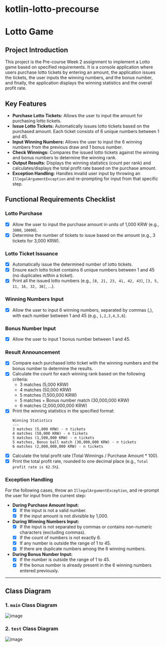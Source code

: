 # kotlin-lotto-precourse

# Lotto Game

## Project Introduction

This project is the Pre-course Week 2 assignment to implement a Lotto game based on specified requirements. It is a console application where users purchase lotto tickets by entering an amount, the application issues the tickets, the user inputs the winning numbers, and the bonus number, and finally, the application displays the winning statistics and the overall profit rate.

## Key Features

* **Purchase Lotto Tickets:** Allows the user to input the amount for purchasing lotto tickets.
* **Issue Lotto Tickets:** Automatically issues lotto tickets based on the purchased amount. Each ticket consists of 6 unique numbers between 1 and 45.
* **Input Winning Numbers:** Allows the user to input the 6 winning numbers from the previous draw and 1 bonus number.
* **Check Winnings:** Compares the issued lotto tickets against the winning and bonus numbers to determine the winning rank.
* **Output Results:** Displays the winning statistics (count per rank) and calculates/displays the total profit rate based on the purchase amount.
* **Exception Handling:** Handles invalid user input by throwing an `IllegalArgumentException` and re-prompting for input from that specific step.

## Functional Requirements Checklist

### Lotto Purchase

* [x] Allow the user to input the purchase amount in units of 1,000 KRW (e.g., `3000`, `10000`).
* [x] Determine the number of tickets to issue based on the amount (e.g., 3 tickets for 3,000 KRW).

### Lotto Ticket Issuance

* [x] Automatically issue the determined number of lotto tickets.
* [x] Ensure each lotto ticket contains 6 unique numbers between 1 and 45 (no duplicates within a ticket).
* [x] Print all the issued lotto numbers (e.g., `[8, 21, 23, 41, 42, 43]`, `[3, 5, 11, 16, 32, 38]`, ...).

### Winning Numbers Input

* [x] Allow the user to input 6 winning numbers, separated by commas (,), with each number between 1 and 45 (e.g., `1,2,3,4,5,6`).

### Bonus Number Input

* [x] Allow the user to input 1 bonus number between 1 and 45.

### Result Announcement

* [x] Compare each purchased lotto ticket with the winning numbers and the bonus number to determine the results.
* [x] Calculate the count for each winning rank based on the following criteria:
    * 3 matches (5,000 KRW)
    * 4 matches (50,000 KRW)
    * 5 matches (1,500,000 KRW)
    * 5 matches + Bonus number match (30,000,000 KRW)
    * 6 matches (2,000,000,000 KRW)
* [x] Print the winning statistics in the specified format:
    ```
    Winning Statistics
    ---
    3 matches (5,000 KRW) - n tickets
    4 matches (50,000 KRW) - n tickets
    5 matches (1,500,000 KRW) - n tickets
    5 matches, Bonus ball match (30,000,000 KRW) - n tickets
    6 matches (2,000,000,000 KRW) - n tickets
    ```
* [x] Calculate the total profit rate (Total Winnings / Purchase Amount * 100).
* [x] Print the total profit rate, rounded to one decimal place (e.g., `Total profit rate is 62.5%`).

### Exception Handling

For the following cases, throw an `IllegalArgumentException`, and re-prompt the user for input from the current step:

* **During Purchase Amount Input:**
    * [x] If the input is not a valid number.
    * [x] If the input amount is not divisible by 1,000.
* **During Winning Numbers Input:**
    * [x] If the input is not separated by commas or contains non-numeric characters (excluding commas).
    * [x] If the count of numbers is not exactly 6.
    * [x] If any number is outside the range of 1 to 45.
    * [x] If there are duplicate numbers among the 6 winning numbers.
* **During Bonus Number Input:**
    * [x] If the number is outside the range of 1 to 45.
    * [x] If the bonus number is already present in the 6 winning numbers entered previously.

---
## Class Diagram
### 1. `main` Class Diagram
![image](https://github.com/user-attachments/assets/fa0ce229-9d32-49bc-90c5-5c7e9ee8ae06)

### 2. `test` Class Diagram
![image](https://github.com/user-attachments/assets/bd4e1bc5-e9b0-43a5-9f26-0368e2d0ace0)


